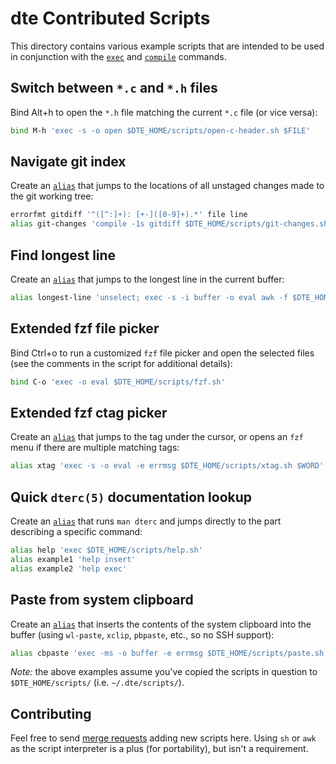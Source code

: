 dte Contributed Scripts
=======================

This directory contains various example scripts that are intended to be
used in conjunction with the [`exec`] and [`compile`] commands.

## Switch between `*.c` and `*.h` files

Bind Alt+h to open the `*.h` file matching the current `*.c` file
(or vice versa):

```sh
bind M-h 'exec -s -o open $DTE_HOME/scripts/open-c-header.sh $FILE'
```

## Navigate git index

Create an [`alias`] that jumps to the locations of all unstaged
changes made to the git working tree:

```sh
errorfmt gitdiff '^([^:]+): [+-]([0-9]+).*' file line
alias git-changes 'compile -1s gitdiff $DTE_HOME/scripts/git-changes.sh'
```

## Find longest line

Create an [`alias`] that jumps to the longest line in the current buffer:

```sh
alias longest-line 'unselect; exec -s -i buffer -o eval awk -f $DTE_HOME/scripts/longest-line.awk'
```

## Extended fzf file picker

Bind Ctrl+o to run a customized `fzf` file picker and open the selected files
(see the comments in the script for additional details):

```sh
bind C-o 'exec -o eval $DTE_HOME/scripts/fzf.sh'
```

## Extended fzf ctag picker

Create an [`alias`] that jumps to the tag under the cursor, or opens an
`fzf` menu if there are multiple matching tags:

```sh
alias xtag 'exec -s -o eval -e errmsg $DTE_HOME/scripts/xtag.sh $WORD'
```

## Quick `dterc(5)` documentation lookup

Create an [`alias`] that runs `man dterc` and jumps directly to the part
describing a specific command:

```sh
alias help 'exec $DTE_HOME/scripts/help.sh'
alias example1 'help insert'
alias example2 'help exec'
```

## Paste from system clipboard

Create an [`alias`] that inserts the contents of the system clipboard into
the buffer (using `wl-paste`, `xclip`, `pbpaste`, etc., so no SSH support):

```sh
alias cbpaste 'exec -ms -o buffer -e errmsg $DTE_HOME/scripts/paste.sh'
```

*Note:* the above examples assume you've copied the scripts in question
to `$DTE_HOME/scripts/` (i.e. `~/.dte/scripts/`).

## Contributing

Feel free to send [merge requests] adding new scripts here. Using `sh`
or `awk` as the script interpreter is a plus (for portability), but
isn't a requirement.


[`alias`]: https://craigbarnes.gitlab.io/dte/dterc.html#alias
[`compile`]: https://craigbarnes.gitlab.io/dte/dterc.html#compile
[`exec`]: https://craigbarnes.gitlab.io/dte/dterc.html#exec
[merge requests]: https://gitlab.com/craigbarnes/dte/-/merge_requests
